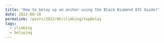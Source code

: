 ```yaml
---
title: 'How to belay up an anchor using the Black Diamond ATC Guide?'
date: 2022-06-10
permalink: /posts/2022/06/climbing/topBelay
tags:
  - climbing
  - belaying
---
```

<p align="justify">

<p>
